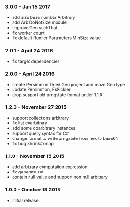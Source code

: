 ### 3.0.0 - Jan 15 2017
* add size base number Arbitrary
* add Arb.DoNotSize module
* improve Gen.suchThat
* fix worker count
* fix default Runner.Parameters.MinSize value

### 2.0.1 - April 24 2016
* fix target dependencies

### 2.0.0 - April 24 2016
* create Persimmon.Dried.Gen project and move Gen type
* update Persimmon, FsPickler
* drop support old prngstate format under 1.1.0

### 1.2.0 - November 27 2015
* support collections arbitrary
* fix list coarbitrary
* add some coarbitrary instances
* support query syntax for C#
* change format to write prngstate from hex to base64
* fix bug Shrink#xmap

### 1.1.0 - November 15 2015
* add arbitrary computation expression
* fix generate set
* contain null value and support non null arbitrary

### 1.0.0 - October 18 2015
* initial release
